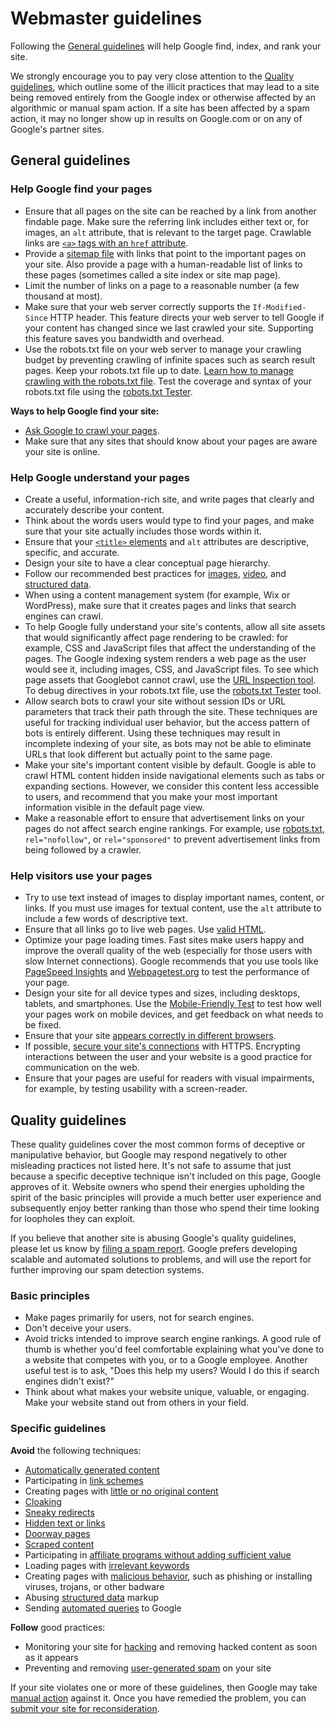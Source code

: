 Webmaster guidelines
====================

Following the [General guidelines](#general) will help Google find, index, and rank your site.

We strongly encourage you to pay very close attention to the [Quality guidelines](#quality_guidelines), which outline some of the illicit practices that may lead to a site being removed entirely from the Google index or otherwise affected by an algorithmic or manual spam action. If a site has been affected by a spam action, it may no longer show up in results on Google.com or on any of Google's partner sites.

General guidelines
------------------

### Help Google find your pages

*   Ensure that all pages on the site can be reached by a link from another findable page. Make sure the referring link includes either text or, for images, an `alt` attribute, that is relevant to the target page. Crawlable links are [`<a>` tags with an `href` attribute](https://support.google.com/search/docs/advanced/guidelines/links-crawlable).
*   Provide a [sitemap file](https://support.google.com/search/docs/advanced/sitemaps/overview) with links that point to the important pages on your site. Also provide a page with a human-readable list of links to these pages (sometimes called a site index or site map page).
*   Limit the number of links on a page to a reasonable number (a few thousand at most).
*   Make sure that your web server correctly supports the `If-Modified-Since` HTTP header. This feature directs your web server to tell Google if your content has changed since we last crawled your site. Supporting this feature saves you bandwidth and overhead.
*   Use the robots.txt file on your web server to manage your crawling budget by preventing crawling of infinite spaces such as search result pages. Keep your robots.txt file up to date. [Learn how to manage crawling with the robots.txt file](https://support.google.com/search/docs/advanced/robots/intro). Test the coverage and syntax of your robots.txt file using the [robots.txt Tester](https://www.google.com/webmasters/tools/robots-testing-tool).

**Ways to help Google find your site:**

*   [Ask Google to crawl your pages](https://support.google.com/search/docs/advanced/crawling/ask-google-to-recrawl).
*   Make sure that any sites that should know about your pages are aware your site is online.

### Help Google understand your pages

*   Create a useful, information-rich site, and write pages that clearly and accurately describe your content.
*   Think about the words users would type to find your pages, and make sure that your site actually includes those words within it.
*   Ensure that your [`<title>` elements](https://support.google.com/search/docs/advanced/appearance/title-link) and `alt` attributes are descriptive, specific, and accurate.
*   Design your site to have a clear conceptual page hierarchy.
*   Follow our recommended best practices for [images](https://support.google.com/search/docs/advanced/guidelines/google-images), [video](https://support.google.com/search/docs/advanced/guidelines/video), and [structured data](https://support.google.com/search/docs/advanced/structured-data/intro-structured-data).
*   When using a content management system (for example, Wix or WordPress), make sure that it creates pages and links that search engines can crawl.
*   To help Google fully understand your site's contents, allow all site assets that would significantly affect page rendering to be crawled: for example, CSS and JavaScript files that affect the understanding of the pages. The Google indexing system renders a web page as the user would see it, including images, CSS, and JavaScript files. To see which page assets that Googlebot cannot crawl, use the [URL Inspection tool](https://support.google.com/webmasters/answer/9012289). To debug directives in your robots.txt file, use the [robots.txt Tester](https://support.google.com/webmasters/answer/6062598) tool.
*   Allow search bots to crawl your site without session IDs or URL parameters that track their path through the site. These techniques are useful for tracking individual user behavior, but the access pattern of bots is entirely different. Using these techniques may result in incomplete indexing of your site, as bots may not be able to eliminate URLs that look different but actually point to the same page.
*   Make your site's important content visible by default. Google is able to crawl HTML content hidden inside navigational elements such as tabs or expanding sections. However, we consider this content less accessible to users, and recommend that you make your most important information visible in the default page view.
*   Make a reasonable effort to ensure that advertisement links on your pages do not affect search engine rankings. For example, use [robots.txt](https://support.google.com/search/docs/advanced/robots/intro), `rel="nofollow"`, or `rel="sponsored"` to prevent advertisement links from being followed by a crawler.

### Help visitors use your pages

*   Try to use text instead of images to display important names, content, or links. If you must use images for textual content, use the `alt` attribute to include a few words of descriptive text.
*   Ensure that all links go to live web pages. Use [valid HTML](https://validator.w3.org/).
*   Optimize your page loading times. Fast sites make users happy and improve the overall quality of the web (especially for those users with slow Internet connections). Google recommends that you use tools like [PageSpeed Insights](https://pagespeed.web.dev/) and [Webpagetest.org](https://www.webpagetest.org/) to test the performance of your page.
*   Design your site for all device types and sizes, including desktops, tablets, and smartphones. Use the [Mobile-Friendly Test](https://search.google.com/test/mobile-friendly) to test how well your pages work on mobile devices, and get feedback on what needs to be fixed.
*   Ensure that your site [appears correctly in different browsers](https://support.google.com/search/docs/advanced/guidelines/browser-compatibility).
*   If possible, [secure your site's connections](https://support.google.com/search/docs/advanced/security/https) with HTTPS. Encrypting interactions between the user and your website is a good practice for communication on the web.
*   Ensure that your pages are useful for readers with visual impairments, for example, by testing usability with a screen-reader.

Quality guidelines
------------------

These quality guidelines cover the most common forms of deceptive or manipulative behavior, but Google may respond negatively to other misleading practices not listed here. It's not safe to assume that just because a specific deceptive technique isn't included on this page, Google approves of it. Website owners who spend their energies upholding the spirit of the basic principles will provide a much better user experience and subsequently enjoy better ranking than those who spend their time looking for loopholes they can exploit.

If you believe that another site is abusing Google's quality guidelines, please let us know by [filing a spam report](https://www.google.com/webmasters/tools/spamreport). Google prefers developing scalable and automated solutions to problems, and will use the report for further improving our spam detection systems.

### Basic principles

*   Make pages primarily for users, not for search engines.
*   Don't deceive your users.
*   Avoid tricks intended to improve search engine rankings. A good rule of thumb is whether you'd feel comfortable explaining what you've done to a website that competes with you, or to a Google employee. Another useful test is to ask, "Does this help my users? Would I do this if search engines didn't exist?"
*   Think about what makes your website unique, valuable, or engaging. Make your website stand out from others in your field.

### Specific guidelines

**Avoid** the following techniques:

*   [Automatically generated content](https://support.google.com/search/docs/advanced/guidelines/auto-gen-content)
*   Participating in [link schemes](https://support.google.com/search/docs/advanced/guidelines/link-schemes)
*   Creating pages with [little or no original content](https://support.google.com/search/docs/advanced/guidelines/thin-content)
*   [Cloaking](https://support.google.com/search/docs/advanced/guidelines/cloaking)
*   [Sneaky redirects](https://support.google.com/search/docs/advanced/guidelines/sneaky-redirects)
*   [Hidden text or links](https://support.google.com/search/docs/advanced/guidelines/hidden-text-links)
*   [Doorway pages](https://support.google.com/search/docs/advanced/guidelines/doorway-pages)
*   [Scraped content](https://support.google.com/search/docs/advanced/guidelines/scraped-content)
*   Participating in [affiliate programs without adding sufficient value](https://support.google.com/search/docs/advanced/guidelines/affiliate-programs)
*   Loading pages with [irrelevant keywords](https://support.google.com/search/docs/advanced/guidelines/irrelevant-keywords)
*   Creating pages with [malicious behavior](https://support.google.com/search/docs/advanced/guidelines/malicious-behavior), such as phishing or installing viruses, trojans, or other badware
*   Abusing [structured data](https://support.google.com/search/docs/advanced/structured-data/sd-policies) markup
*   Sending [automated queries](https://support.google.com/search/docs/advanced/guidelines/automated-queries) to Google

**Follow** good practices:

*   Monitoring your site for [hacking](https://support.google.com/search/docs/advanced/security/what-is-hacked) and removing hacked content as soon as it appears
*   Preventing and removing [user-generated spam](https://support.google.com/search/docs/advanced/guidelines/user-gen-spam) on your site

If your site violates one or more of these guidelines, then Google may take [manual action](https://support.google.com/webmasters/answer/9044175) against it. Once you have remedied the problem, you can [submit your site for reconsideration](https://support.google.com/webmasters/answer/35843).